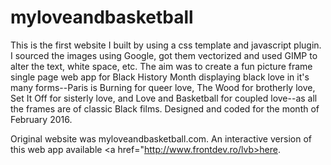 # myloveandbasketball
This is the first website I built by using a css template and javascript plugin. I sourced the images using Google, got them vectorized and used GIMP to alter the text, white space, etc. The aim was to create a fun picture frame single page web app for Black History Month displaying black love in it's many forms--Paris is Burning for queer love, The Wood for brotherly love, Set It Off for sisterly love, and Love and Basketball for coupled love--as all the frames are of classic Black films. Designed and coded for the month of February 2016. 

Original website was myloveandbasketball.com. An interactive version of this web app available <a href="http://www.frontdev.ro/lvb>here</a>.
